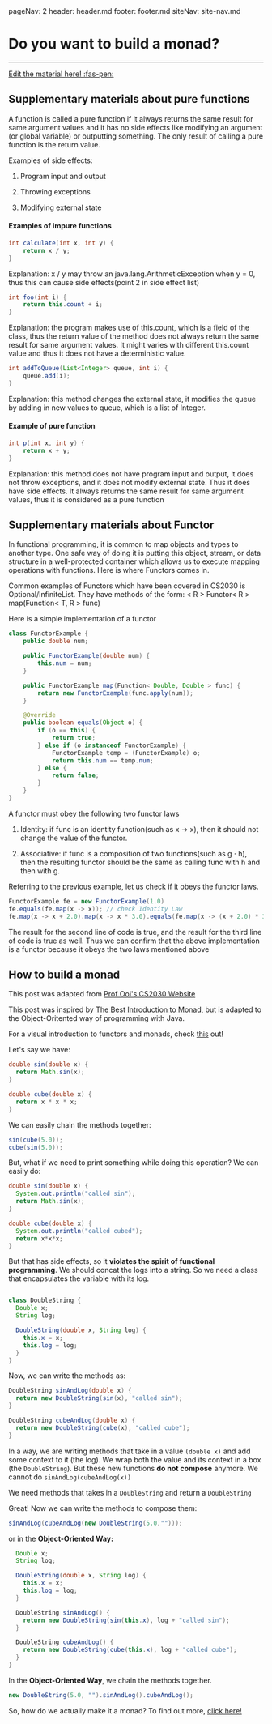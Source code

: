 <frontmatter>
  pageNav: 2
  header: header.md
  footer: footer.md
  siteNav: site-nav.md
</frontmatter>

<br> 

# Do you want to build a monad? 
<hr>

<!-- DO NOT DELETE THIS LINK AND PLEASE WRITE BELOW THIS LINK-->
[Edit the material here! :fas-pen:](https://github.com/nus-cs2030/1920-s2/edit/master/contents/textbook/lecture10/monadsIntro/extraMonads.md)
<!-- DO NOT DELETE THIS LINK AND PLEASE WRITE BELOW THIS LINK-->

## Supplementary materials about pure functions

A function is called a pure function if it always returns the same result for same argument values and it has no side effects like modifying an argument (or global variable) or outputting something. The only result of calling a pure function is the return value. 

Examples of side effects:

1) Program input and output

2) Throwing exceptions

3) Modifying external state

#### Examples of impure functions

```java
int calculate(int x, int y) {
    return x / y;
}
```

Explanation: x / y may throw an java.lang.ArithmeticException when y = 0, thus this can cause side effects(point 2 in side effect list)

``` java
int foo(int i) {
    return this.count + i;
}
```

Explanation: the program makes use of this.count, which is a field of the class, thus the return value of the method does not always return the same result for same argument values. It might varies with different this.count value and thus it does not have a deterministic value.

```java
int addToQueue(List<Integer> queue, int i) {
    queue.add(i);
}
```

Explanation: this method changes the external state, it modifies the queue by adding in new values to queue, which is a list of Integer.

#### Example of pure function

```java
int p(int x, int y) {
    return x + y;
}
```

Explanation: this method does not have program input and output, it does not throw exceptions, and it does not modify external state. Thus it does have side effects. It always returns the same result for same argument values, thus it is considered as a pure function

## Supplementary materials about Functor

In functional programming, it is common to map objects and types to another type. One safe way of doing it is putting this object, stream, or data structure in a well-protected container which allows us to execute mapping operations with functions. Here is where Functors comes in.

Common examples of Functors which have been covered in CS2030 is Optional/InfiniteList. They have methods of the form: < R > Functor< R > map(Function< T, R > func)

Here is a simple implementation of a functor

```java
class FunctorExample {
    public double num;

    public FunctorExample(double num) {
        this.num = num;
    }

    public FunctorExample map(Function< Double, Double > func) {
        return new FunctorExample(func.apply(num));
    }

    @Override
    public boolean equals(Object o) {
        if (o == this) {
            return true;
        } else if (o instanceof FunctorExample) {
            FunctorExample temp = (FunctorExample) o;
            return this.num == temp.num;
        } else {
            return false;
        }
    }
}
```

A functor must obey the following two functor laws

1) Identity: if func is an identity function(such as x -> x), then it should not change the value of the functor.

2) Associative: if func is a composition of two functions(such as g ⋅ h), then the resulting functor should be the same as calling func with h and then with g.

Referring to the previous example, let us check if it obeys the functor laws.

```java
FunctorExample fe = new FunctorExample(1.0)
fe.equals(fe.map(x -> x)); // check Identity Law
fe.map(x -> x + 2.0).map(x -> x * 3.0).equals(fe.map(x -> (x + 2.0) * 3.0)); // check Associative Law
```

The result for the second line of code is true, and the result for the third line of code is true as well. Thus we can confirm that the above implementation is a functor because it obeys the two laws mentioned above


## How to build a monad

This post was adapted from [Prof Ooi's CS2030 Website](https://nus-cs2030.github.io/1718-s2/monad/index.html) 

This post was inspired by [The Best Introduction to Monad](https://blog.jcoglan.com/2011/03/05/translation-from-haskell-to-javascript-of-selected-portions-of-the-best-introduction-to-monads-ive-ever-read/), but is adapted to the Object-Oritented way of programming with Java.

For a visual introduction to functors and monads, check [this](http://adit.io/posts/2013-04-17-functors,_applicatives,_and_monads_in_pictures.html) out!

Let's say we have:

```java
double sin(double x) {
  return Math.sin(x);
}

double cube(double x) {
  return x * x * x;
}
```

We can easily chain the methods together:
```java 
sin(cube(5.0));
cube(sin(5.0));
```

But, what if we need to print something while doing this operation? We can easily do: 
```java 
double sin(double x) {
  System.out.println("called sin");
  return Math.sin(x);
}

double cube(double x) {
  System.out.println("called cubed");
  return x*x*x;
}
```

But that has side effects, so it **violates the spirit of functional programming**. We should concat the logs into a string. 
So we need a class that encapsulates the variable with its log.

```java

class DoubleString {
  Double x;
  String log;

  DoubleString(double x, String log) {
    this.x = x;
    this.log = log;
  }
}
```

Now, we can write the methods as:

```java 
DoubleString sinAndLog(double x) {
  return new DoubleString(sin(x), "called sin");
}

DoubleString cubeAndLog(double x) {
  return new DoubleString(cube(x), "called cube");
}
```

In a way, we are writing methods that take in a value `(double x)` and add some context to it (the log). We wrap both the value and its context in a box (the `DoubleString`). But these new functions **do not compose** anymore. We cannot do `sinAndLog(cubeAndLog(x))`

We need methods that takes in a `DoubleString` and return a `DoubleString`

Great! Now we can write the methods to compose them:

```java
sinAndLog(cubeAndLog(new DoubleString(5.0,"")));
```

or in the **Object-Oriented Way:**

```java
  Double x;
  String log;

  DoubleString(double x, String log) {
    this.x = x;
    this.log = log;
  }

  DoubleString sinAndLog() {
    return new DoubleString(sin(this.x), log + "called sin");
  }

  DoubleString cubeAndLog() {
    return new DoubleString(cube(this.x), log + "called cube");
  }
}
```

In the **Object-Oriented Way**, we chain the methods together.

```java 
new DoubleString(5.0, "").sinAndLog().cubeAndLog();
```

So, how do we actually make it a monad? To find out more, [click here!](makingTheMonad.html)
